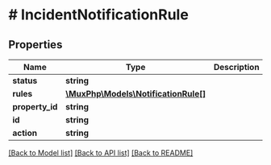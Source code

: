 # # IncidentNotificationRule

## Properties

Name | Type | Description | Notes
------------ | ------------- | ------------- | -------------
**status** | **string** |  | [optional]
**rules** | [**\MuxPhp\Models\NotificationRule[]**](NotificationRule.md) |  | [optional]
**property_id** | **string** |  | [optional]
**id** | **string** |  | [optional]
**action** | **string** |  | [optional]

[[Back to Model list]](../../README.md#models) [[Back to API list]](../../README.md#endpoints) [[Back to README]](../../README.md)
